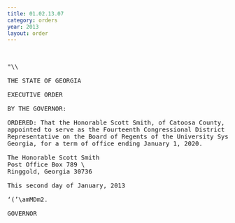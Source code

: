 ```yaml
---
title: 01.02.13.07
category: orders
year: 2013
layout: order
---
```


<pre> 

"\\

THE STATE OF GEORGIA

EXECUTIVE ORDER

BY THE GOVERNOR:

ORDERED: That the Honorable Scott Smith, of Catoosa County, Georgia, is
appointed to serve as the Fourteenth Congressional District
Representative on the Board of Regents of the University System of
Georgia, for a term of office ending January 1, 2020.

The Honorable Scott Smith
Post Office Box 789 \
Ringgold, Georgia 30736

This second day of January, 2013

‘(’\amMDm2.

GOVERNOR

</pre>
